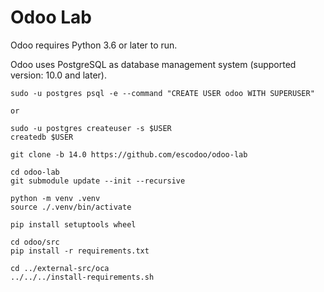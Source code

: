 # Odoo Lab

Odoo requires Python 3.6 or later to run.

Odoo uses PostgreSQL as database management system (supported version: 10.0 and later).

```
sudo -u postgres psql -e --command "CREATE USER odoo WITH SUPERUSER"

or

sudo -u postgres createuser -s $USER
createdb $USER
```

```
git clone -b 14.0 https://github.com/escodoo/odoo-lab
```

```
cd odoo-lab
git submodule update --init --recursive
```

```
python -m venv .venv
source ./.venv/bin/activate
```

```
pip install setuptools wheel
```

```
cd odoo/src
pip install -r requirements.txt
```

```
cd ../external-src/oca
../../../install-requirements.sh
```
